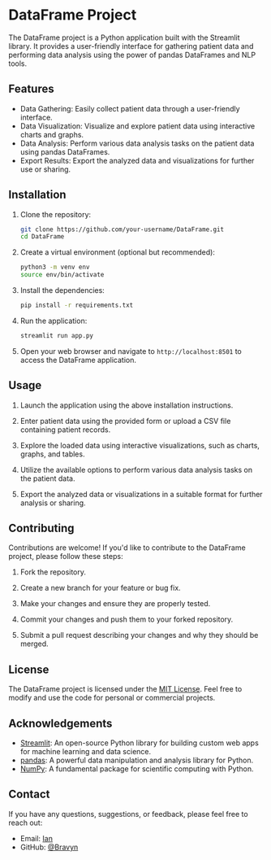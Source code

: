 # DataFrame Project

The DataFrame project is a Python application built with the Streamlit library. It provides a user-friendly interface for gathering patient data and performing data analysis using the power of pandas DataFrames and NLP tools.

## Features

- Data Gathering: Easily collect patient data through a user-friendly interface.
- Data Visualization: Visualize and explore patient data using interactive charts and graphs.
- Data Analysis: Perform various data analysis tasks on the patient data using pandas DataFrames.
- Export Results: Export the analyzed data and visualizations for further use or sharing.

## Installation

1. Clone the repository:

   ```bash
   git clone https://github.com/your-username/DataFrame.git
   cd DataFrame
   ```

2. Create a virtual environment (optional but recommended):

   ```bash
   python3 -m venv env
   source env/bin/activate
   ```

3. Install the dependencies:

   ```bash
   pip install -r requirements.txt
   ```

4. Run the application:

   ```bash
   streamlit run app.py
   ```

5. Open your web browser and navigate to `http://localhost:8501` to access the DataFrame application.

## Usage

1. Launch the application using the above installation instructions.

2. Enter patient data using the provided form or upload a CSV file containing patient records.

3. Explore the loaded data using interactive visualizations, such as charts, graphs, and tables.

4. Utilize the available options to perform various data analysis tasks on the patient data.

5. Export the analyzed data or visualizations in a suitable format for further analysis or sharing.

## Contributing

Contributions are welcome! If you'd like to contribute to the DataFrame project, please follow these steps:

1. Fork the repository.

2. Create a new branch for your feature or bug fix.

3. Make your changes and ensure they are properly tested.

4. Commit your changes and push them to your forked repository.

5. Submit a pull request describing your changes and why they should be merged.

## License

The DataFrame project is licensed under the [MIT License](LICENSE). Feel free to modify and use the code for personal or commercial projects.

## Acknowledgements

- [Streamlit](https://streamlit.io): An open-source Python library for building custom web apps for machine learning and data science.
- [pandas](https://pandas.pydata.org): A powerful data manipulation and analysis library for Python.
- [NumPy](https://numpy.org): A fundamental package for scientific computing with Python.

## Contact

If you have any questions, suggestions, or feedback, please feel free to reach out:

- Email: [Ian](mailto:ianbravynsa@gmail.com)
- GitHub: [@Bravyn](https://github.com/Bravyn)
